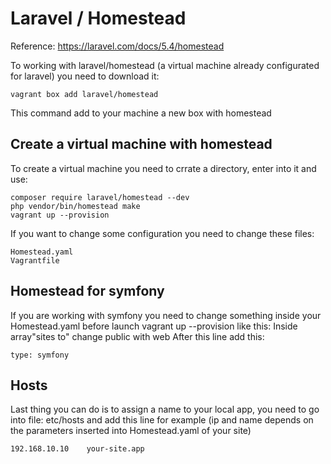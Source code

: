 # Laravel / Homestead

Reference: https://laravel.com/docs/5.4/homestead

To working with laravel/homestead (a virtual machine already configurated for laravel) you need to download it:
```
vagrant box add laravel/homestead
```

This command add to your machine a new box with homestead

## Create a virtual machine with homestead
To create a virtual machine you need to crrate a directory, enter into it and use:
```
composer require laravel/homestead --dev
php vendor/bin/homestead make
vagrant up --provision
```

If you want to change some configuration you need to change these files:
```
Homestead.yaml
Vagrantfile
```

## Homestead for symfony
If you are working with symfony you need to change something inside your Homestead.yaml before launch vagrant up --provision like this:
Inside array"sites to" change public with web
After this line add this:
```
type: symfony
```

## Hosts
Last thing you can do is to assign a name to your local app, you need to go into file: etc/hosts and add this line for example (ip and name depends on the parameters inserted into Homestead.yaml of your site)
```
192.168.10.10    your-site.app
```
